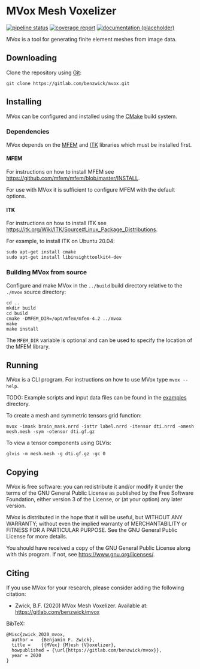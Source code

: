 # MVox Mesh Voxelizer

[![pipeline status](https://gitlab.com/benzwick/mvox/badges/master/pipeline.svg)](https://gitlab.com/benzwick/mvox/-/commits/master)
[![coverage report](https://gitlab.com/benzwick/mvox/badges/master/coverage.svg)](https://gitlab.com/benzwick/mvox/-/commits/master)
[![documentation (placeholder)](https://img.shields.io/badge/docs-latest-blue.svg)](https://benzwick.gitlab.io/mvox/)

MVox is a tool for generating finite element meshes from image data.

## Downloading

Clone the repository using [Git](https://git-scm.com):

    git clone https://gitlab.com/benzwick/mvox.git

## Installing

MVox can be configured and installed using the
[CMake](https://cmake.org)
build system.

### Dependencies

MVox depends on the
[MFEM](https://mfem.org)
and
[ITK](https://itk.org)
libraries which must be installed first.

#### MFEM

For instructions on how to install MFEM see
https://github.com/mfem/mfem/blob/master/INSTALL.

For use with MVox it is sufficient to configure MFEM
with the default options.

#### ITK

For instructions on how to install ITK see
https://itk.org/Wiki/ITK/Source#Linux_Package_Distributions.

For example, to install ITK on Ubuntu 20.04:

    sudo apt-get install cmake
    sudo apt-get install libinsighttoolkit4-dev

### Building MVox from source

Configure and make MVox in the
`../build` build directory relative to the
`./mvox` source directory:

    cd ..
    mkdir build
    cd build
    cmake -DMFEM_DIR=/opt/mfem/mfem-4.2 ../mvox
    make
    make install

The `MFEM_DIR` variable is optional
and can be used to specify the location
of the MFEM library.

## Running

MVox is a CLI program.
For instructions on how to use MVox type `mvox --help`.

TODO: Example scripts and input data files can be found
in the [examples](examples) directory.

To create a mesh and symmetric tensors grid function:

    mvox -imask brain_mask.nrrd -iattr label.nrrd -itensor dti.nrrd -omesh mesh.mesh -sym -otensor dti.gf.gz

To view a tensor components using GLVis:

    glvis -m mesh.mesh -g dti.gf.gz -gc 0

## Copying

MVox is free software: you can redistribute it and/or modify
it under the terms of the GNU General Public License as published by
the Free Software Foundation, either version 3 of the License, or
(at your option) any later version.

MVox is distributed in the hope that it will be useful,
but WITHOUT ANY WARRANTY; without even the implied warranty of
MERCHANTABILITY or FITNESS FOR A PARTICULAR PURPOSE.  See the
GNU General Public License for more details.

You should have received a copy of the GNU General Public License
along with this program.  If not, see <https://www.gnu.org/licenses/>.

## Citing

If you use MVox for your research,
please consider adding the following citation:

- Zwick, B.F. (2020)
  MVox Mesh Voxelizer.
  Available at: https://gitlab.com/benzwick/mvox

BibTeX:

    @Misc{zwick_2020_mvox,
      author =   {Benjamin F. Zwick},
      title =    {{MVox} {M}esh {V}oxelizer},
      howpublished = {\url{https://gitlab.com/benzwick/mvox}},
      year = 2020
    }
